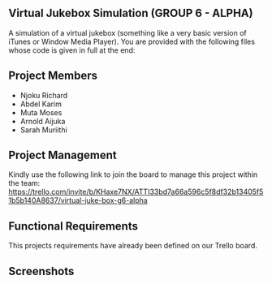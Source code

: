 ## Virtual Jukebox Simulation (GROUP 6 - ALPHA)

A simulation of a virtual jukebox (something like a very basic version of iTunes or Window Media Player). You are provided with the following files whose code is given in full at the end:

## Project Members
- Njoku Richard
- Abdel Karim
- Muta Moses
- Arnold Aijuka
- Sarah Muriithi

## Project Management
Kindly use the following link to join the board to manage this project within the team: https://trello.com/invite/b/KHaxe7NX/ATTI33bd7a66a596c5f8df32b13405f51b5b140A8637/virtual-juke-box-g6-alpha

## Functional Requirements

This projects requirements have already been defined on our Trello board.

## Screenshots
